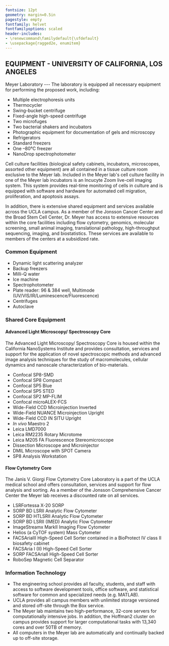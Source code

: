 ```yaml
---
fontsize: 12pt
geometry: margin=0.5in
pagestyle: empty
fontfamily: helvet
fontfamilyoptions: scaled
header-includes: 
- \renewcommand\familydefault{\sfdefault} 
- \usepackage{ragged2e, enumitem}
---
```


## EQUIPMENT - UNIVERSITY OF CALIFORNIA, LOS ANGELES

Meyer Laboratory --- The laboratory is equipped all necessary equipment for performing the proposed work, including:

- Multiple electrophoresis units
- Thermocycler
- Swing-bucket centrifuge
- Fixed-angle high-speed centrifuge
- Two microfuges
- Two bacterial shakers and incubators
- Photographic equipment for documentation of gels and microscopy
- Refrigerators
- Standard freezers
- One –80℃ freezer
- NanoDrop spectrophotometer

Cell culture facilities (biological safety cabinets, incubators, microscopes, assorted other equipment) are all contained in a tissue culture room exclusive to the Meyer lab. Included in the Meyer lab's cell culture facility in one of the Meyer lab incubators is an Incucyte Zoom live-cell imaging system. This system provides real-time monitoring of cells in culture and is equipped with software and hardware for automated cell migration, proliferation, and apoptosis assays.

In addition, there is extensive shared equipment and services available across the UCLA campus. As a member of the Jonsson Cancer Center and the Broad Stem Cell Center, Dr. Meyer has access to extensive resources within the core facilities including flow cytometry, genomics, molecular screening, small animal imaging, translational pathology, high-throughput sequencing, imaging, and biostatistics. These services are available to members of the centers at a subsidized rate.

### Common Equipment

- Dynamic light scattering analyzer
- Backup freezers
- Milli-Q water
- Ice machine
- Spectrophotometer
- Plate reader: 96 & 384 well, Multimode (UV/VIS/IR/Luminescence/Fluorescence) 
- Centrifuges
- Autoclave

### Shared Core Equipment

#### Advanced Light Microscopy/ Spectroscopy Core

The Advanced Light Microscopy/ Spectroscopy Core is housed within the California NanoSystems Institute and provides consultation, services and support for the application of novel spectroscopic methods and advanced image analysis techniques for the study of macromolecules, cellular dynamics and nanoscale characterization of bio-materials.

- Confocal SP8-SMD
- Confocal SP8 Compact
- Confocal SP5 Blue
- Confocal SP5 STED
- Confocal SP2 MP-FLIM
- Confocal microALEX-FCS
- Wide-Field CCD Microinjection Inverted
- Wide-Field NUANCE Microinjection Upright
- Wide-Field CCD IN SITU Upright
- *In vivo* Maestro 2
- Leica LMD7000
- Leica RM2235 Rotary Microtome
- Leica M205 FA Fluorescence Stereomicroscope
- Dissection Microscope and Microinjector
- DMIL Microscope with SPOT Camera
- SP8 Analysis Workstation

#### Flow Cytometry Core

The Janis V. Giorgi Flow Cytometry Core Laboratory is a part of the UCLA medical school and offers consultation, services and support for flow analysis and sorting. As a member of the Jonsson Comprehensive Cancer Center the Meyer lab receives a discounted rate on all services.

- LSRFortessa X-20 SORP
- SORP BD LSRII Analytic Flow Cytometer
- SORP BD HTLSRII Analytic Flow Cytometer
- SORP BD LSRII (IMED) Analytic Flow Cytometer
- ImageStreamx MarkII Imaging Flow Cytometer
- Helios (a CyTOF system) Mass Cytometer
- FACSAriaIII High-Speed Cell Sorter contained in a BioProtect IV class II biosafety cabinet
- FACSAria I (II) High-Speed Cell Sorter
- SORP FACSAriaII High-Speed Cell Sorter
- RoboSep Magnetic Cell Separator

### Information Technology

- The engineering school provides all faculty, students, and staff with access to software development tools, office software, and statistical software for common and specialized needs (e.g. MATLAB).
- UCLA provides all campus members with unlimited storage versioned and stored off-site through the Box service.
- The Meyer lab maintains two high-performance, 32-core servers for computationally intensive jobs. In addition, the Hoffman2 cluster on campus provides support for larger computational tasks with 13,340 cores and over 50TB of memory.
- All computers in the Meyer lab are automatically and continually backed up to off-site storage.
